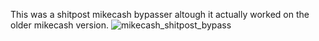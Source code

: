 This was a shitpost mikecash bypasser altough it actually worked on the older mikecash version.
![mikecash_shitpost_bypass](https://github.com/Tumppi66/v3rm-archive/assets/61348006/aaa46453-d5fd-40c3-bd90-c5e00469103b)
